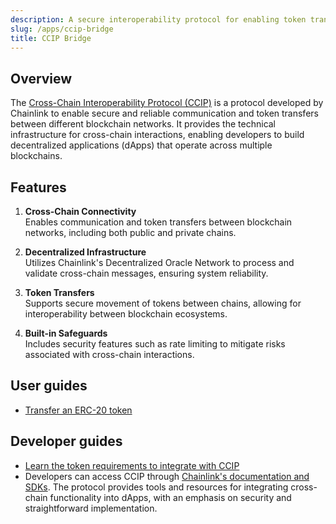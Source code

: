 ```yaml
---
description: A secure interoperability protocol for enabling token transfers across blockchains
slug: /apps/ccip-bridge
title: CCIP Bridge
---
```


## Overview

The [Cross-Chain Interoperability Protocol (CCIP)](https://app.roninchain.com/ccip-bridge) is a protocol developed by Chainlink to enable secure and reliable communication and token transfers between different blockchain networks. It provides the technical infrastructure for cross-chain interactions, enabling developers to build decentralized applications (dApps) that operate across multiple blockchains.


## Features

1. **Cross-Chain Connectivity**  
   Enables communication and token transfers between blockchain networks, including both public and private chains.

2. **Decentralized Infrastructure**  
   Utilizes Chainlink's Decentralized Oracle Network to process and validate cross-chain messages, ensuring system reliability.

3. **Token Transfers**  
   Supports secure movement of tokens between chains, allowing for interoperability between blockchain ecosystems.

4. **Built-in Safeguards**  
   Includes security features such as rate limiting to mitigate risks associated with cross-chain interactions.


## User guides

* [Transfer an ERC-20 token](./guides/transfer-token.md)

## Developer guides 

* [Learn the token requirements to integrate with CCIP](./guides/smart-contract-requirements.md)
* Developers can access CCIP through [Chainlink's documentation and SDKs](https://docs.chain.link/ccip). The protocol provides tools and resources for integrating cross-chain functionality into dApps, with an emphasis on security and straightforward implementation.
